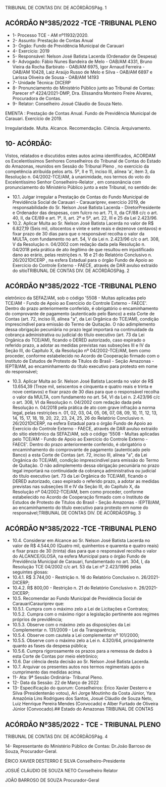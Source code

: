 TRIBUNAL DE CONTAS DIV. DE ACÓRDÃOSPág. 1

## ACÓRDÃO Nº385/2022 -TCE -TRIBUNAL PLENO

- 1- Processo TCE - AM nº11932/2020.
- 2- Assunto: Prestação de Contas Anual
- 3- Órgão: Fundo de Previdência Municipal de Carauari
- 4- Exercício: 2019
- 5- Responsável: Nelson José Batista Lacerda (Ordenador de Despesa)
- 6- Advogado: Fábio Nunes Bandeira de Melo - OAB/AM 4331, Bruno Vieira da Rocha Barbirato - OAB/AM 6975, Igor Arnaud Ferreira - OAB/AM 10428, Laiz Araújo Russo de Melo e Silva - OAB/AM 6897 e Larissa Oliveira de Sousa - OAB/AM 14193
- 7- Unidade Técnica: DICERP
- 8- Pronunciamento  do  Ministério  Público  junto  ao  Tribunal  de  Contas: Parecer  nº 4224/2021-DMP, Dra. Elissandra Monteiro Freire Alvares, Procuradora de Contas.
- 9- Relator: Conselheiro Josué Cláudio de Souza Neto.

EMENTA : Prestação  de  Contas  Anual.  Fundo  de Previdência  Municipal  de  Carauari.  Exercício  de 2019.

Irregularidade. Multa. Alcance. Recomendação. Ciência. Arquivamento.

## 10-  ACÓRDÃO:

Vistos, relatados e discutidos estes autos acima identificados, ACORDAM os Excelentíssimos Senhores Conselheiros do Tribunal de Contas do Estado do Amazonas, reunidos em Sessão do Tribunal Pleno , no exercício da competência atribuída pelos arts. 5º, II e 11, inciso III, alínea 'a', item 3, da Resolução n. 04/2002-TCE/AM, à unanimidade, nos termos do voto do Excelentíssimo Senhor Conselheiro-Relator , em consonância com pronunciamento do Ministério Público junto a este Tribunal, no sentido de:

- 10.1. Julgar  irregular a Prestação  de  Contas  do  Fundo  Municipal  de Previdência  Social  de  Carauari  -  Carauariprev,  exercício  2019,  de responsabilidade  do  Sr. Nelson  José  Batista  Lacerda -  DiretorPresidente e Ordenador das despesas, com fulcro no art. 71, II, da CF/88 c/c o art. 40, II, da CE/89 e art. 1º, II, art. 2º e 5º, art. 22, III e 25 da Lei 2.423/96.
- 10.2. Aplicar  Multa ao  Sr. Nelson  José  Batista  Lacerda no  valor  de R$ 6.827,19 (Seis mil, oitocentos e vinte e sete reais e dezenove centavos) e  fixar prazo  de  30  dias para  que  o  responsável  recolha  o  valor  da MULTA, com fundamento no art. 54, V da Lei n. 2.423/96 c/c o art. 308, V da Resolução n. 04/2002 com redação dada pela Resolução n. 04/2018 pela  prática  de  ato  ilegítimo  de  que  resultou  em  injustificado  dano  ao erário, pelas restrições n. 16 e 21 do Relatório Conclusivo n. 26/2021DICERP , na esfera Estadual para o órgão Fundo de Apoio ao Exercício do Controle Externo - FAECE, através de DAR avulso extraído do sítioTRIBUNAL DE CONTAS DIV. DE ACÓRDÃOSPág. 2

## ACÓRDÃO Nº385/2022 -TCE -TRIBUNAL PLENO

eletrônico da SEFAZ/AM, sob o código '5508 - Multas aplicadas pelo TCE/AM - Fundo de Apoio ao Exercício do Controle Externo - FAECE'. Dentro do prazo anteriormente conferido, é obrigatório o encaminhamento  do  comprovante  de  pagamento  (autenticado  pelo Banco)  a  esta  Corte  de  Contas  (art.  72,  inciso  III,  alínea  "a",  da  Lei Orgânica do TCE/AM), condição imprescindível para emissão do Termo de Quitação. O não adimplemento dessa obrigação pecuniária no prazo legal importará na continuidade da cobrança administrativa ou judicial do título executivo (art. 73 da Lei Orgânica do TCE/AM), ficando o DERED autorizado, caso expirado o referido prazo, a adotar as medidas previstas nas  subseções III  e  IV  da  Seção  III,  do  Capítulo  X,  da  Resolução  nº 04/2002-TCE/AM,  bem  como  proceder,  conforme  estabelecido  no Acordo de Cooperação firmado com o Instituto de Estudos de Protesto de Títulos do Brasil - Seção Amazonas - IEPTB/AM, ao encaminhamento do título executivo para protesto em nome do responsável;

- 10.3. Aplicar  Multa ao  Sr. Nelson  José  Batista  Lacerda no  valor  de R$ 13.654,39 (Treze  mil,  seiscentos  e  cinquenta  e  quatro  reais  e  trinta  e nove centavos) e fixar prazo de 30 dias para que o responsável recolha o valor da MULTA, com fundamento no art. 54, VI da Lei n. 2.423/96 c/c o art. 308, VI da Resolução n. 04/2002 com redação dada pela Resolução n. 04/2018 pela prática de ato com grave infração a norma legal, pelas restrições n. 01, 02, 03, 04, 05, 06, 07, 08, 09, 10, 11, 12, 13, 14, 15, 17, 18,  19,  20,  22,  23,  24,  25,  26  do  Relatório  Conclusivo  n.  26/2021DICERP, na esfera Estadual para o órgão Fundo de Apoio ao Exercício do Controle Externo - FAECE, através de DAR avulso extraído do sítio eletrônico da SEFAZ/AM, sob o código '5508 - Multas aplicadas pelo TCE/AM - Fundo de Apoio ao Exercício do Controle Externo - FAECE'. Dentro do prazo anteriormente conferido, é obrigatório o encaminhamento  do  comprovante  de  pagamento  (autenticado  pelo Banco)  a  esta  Corte  de  Contas  (art.  72,  inciso  III,  alínea  "a",  da  Lei Orgânica do TCE/AM), condição imprescindível para emissão do Termo de Quitação. O não adimplemento dessa obrigação pecuniária no prazo legal importará na continuidade da cobrança administrativa ou judicial do título executivo (art. 73 da Lei Orgânica do TCE/AM), ficando o DERED autorizado, caso expirado o referido prazo, a adotar as medidas previstas nas  subseções III  e  IV  da  Seção  III,  do  Capítulo  X,  da  Resolução  nº 04/2002-TCE/AM,  bem  como  proceder,  conforme  estabelecido  no Acordo de Cooperação firmado com o Instituto de Estudos de Protesto de Títulos do Brasil - Seção Amazonas - IEPTB/AM, ao encaminhamento do título executivo para protesto em nome do responsável;TRIBUNAL DE CONTAS DIV. DE ACÓRDÃOSPág. 3

## ACÓRDÃO Nº385/2022 -TCE -TRIBUNAL PLENO

- 10.4. Considerar em Alcance ao Sr. Nelson José Batista Lacerda no valor de R$ 4.544,00 (Quatro mil, quinhentos e quarenta e quatro reais) e fixar prazo  de  30  (trinta)  dias para  que  o  responsável  recolha  o  valor  do ALCANCE/GLOSA,  na  esfera Municipal para o órgão Fundo de Previdência  Municipal  de  Carauari, fundamentado  no  art.  304,  I,  da Resolução TCE 04/2002 c/c art. 53 da Lei nº 2.423/1996 pelas seguintes glosas:
- 10.4.1.  R$ 3.744,00 -  Restrição n. 16 do Relatório Conclusivo n. 26/2021-DICERP;
- 10.4.2.  R$  800,00 -  Restrição  n.  21  do  Relatório  Conclusivo  n. 26/2021-DICERP;
- 10.5. Recomendar ao  Fundo  Municipal  de  Previdência  Social  de  CarauariCarauriprev que:
- 10.5.1. Cumpra com o máximo zelo a Lei de Licitações e Contratos; 10.5.2. Cumpra com o máximo rigor a legislação  pertinente  aos regimes próprios de previdência;
- 10.5.3. Observe  com  o  máximo  zelo  as  disposições  da  Lei Complementar n. 131/2009 - Lei da Transparência;
- 10.5.4. Observe com cautela a Lei complementar nº 101/2000;
- 10.5.5. Observe com o máximo zelo a Lei n. 4.320/64, principalmente quanto as fases da despesa pública;
- 10.5.6. Cumpra rigorosamente os prazos para a remessa de dados à esta Corte de Contas por meio eletrônico;
- 10.6. Dar ciência desta decisão ao Sr. Nelson José Batista Lacerda.
- 10.7. Arquivar os presentes autos nos termos regimentais após o cumprimento das medidas acima.
- 11-  Ata: 9ª Sessão Ordinária- Tribunal Pleno.
- 12-  Data da Sessão: 22 de Março de 2022
- 13-  Especificação do quorum: Conselheiros: Érico Xavier Desterro e Silva (Presidentenão votou), Ari Jorge Moutinho da Costa Júnior, Yara Amazônia Lins Rodrigues dos Santos, Josué Cláudio de Souza Neto, Luiz Henrique Pereira Mendes (Convocado) e Alber Furtado de Oliveira Júnior (Convocado).## Estado do Amazonas TRIBUNAL DE CONTAS

## ACÓRDÃO Nº385/2022 - TCE - TRIBUNAL PLENO

TRIBUNAL DE CONTAS DIV. DE ACÓRDÃOSPág. 4

14-  Representante  do  Ministério  Público  de  Contas: Dr.João  Barroso  de  Souza, Procurador-Geral.

ÉRICO XAVIER DESTERRO E SILVA Conselheiro-Presidente

JOSUÉ CLÁUDIO DE SOUZA NETO Conselheiro Relator

JOÃO BARROSO DE SOUZA Procurador-Geral
